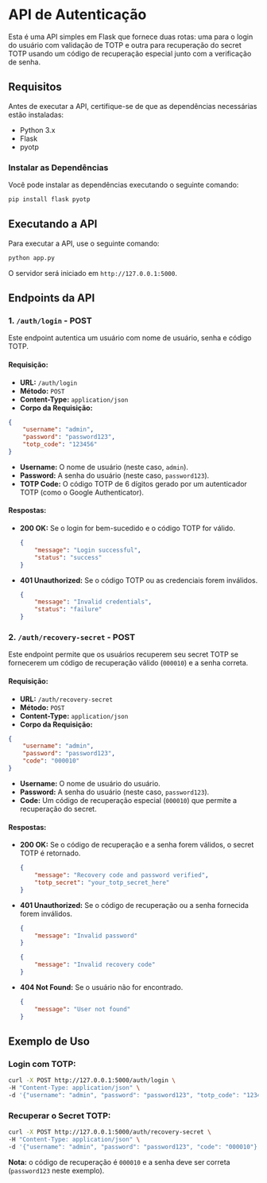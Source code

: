 # API de Autenticação

Esta é uma API simples em Flask que fornece duas rotas: uma para o login do usuário com validação de TOTP e outra 
para recuperação do secret TOTP usando um código de recuperação especial junto com a verificação de senha.

## Requisitos

Antes de executar a API, certifique-se de que as dependências necessárias estão instaladas:

- Python 3.x
- Flask
- pyotp

### Instalar as Dependências

Você pode instalar as dependências executando o seguinte comando:

```bash
pip install flask pyotp
```

## Executando a API

Para executar a API, use o seguinte comando:

```bash
python app.py
```

O servidor será iniciado em `http://127.0.0.1:5000`.

## Endpoints da API

### 1. `/auth/login` - POST

Este endpoint autentica um usuário com nome de usuário, senha e código TOTP.

#### Requisição:

- **URL:** `/auth/login`
- **Método:** `POST`
- **Content-Type:** `application/json`
- **Corpo da Requisição:**

```json
{
    "username": "admin",
    "password": "password123",
    "totp_code": "123456"
}
```

- **Username:** O nome de usuário (neste caso, `admin`).
- **Password:** A senha do usuário (neste caso, `password123`).
- **TOTP Code:** O código TOTP de 6 dígitos gerado por um autenticador TOTP (como o Google Authenticator).

#### Respostas:

- **200 OK:** Se o login for bem-sucedido e o código TOTP for válido.
  
  ```json
  {
      "message": "Login successful",
      "status": "success"
  }
  ```

- **401 Unauthorized:** Se o código TOTP ou as credenciais forem inválidos.

  ```json
  {
      "message": "Invalid credentials",
      "status": "failure"
  }
  ```

### 2. `/auth/recovery-secret` - POST

Este endpoint permite que os usuários recuperem seu secret TOTP se fornecerem um código de recuperação válido (`000010`) 
e a senha correta.

#### Requisição:

- **URL:** `/auth/recovery-secret`
- **Método:** `POST`
- **Content-Type:** `application/json`
- **Corpo da Requisição:**

```json
{
    "username": "admin",
    "password": "password123",
    "code": "000010"
}
```

- **Username:** O nome de usuário do usuário.
- **Password:** A senha do usuário (neste caso, `password123`).
- **Code:** Um código de recuperação especial (`000010`) que permite a recuperação do secret.

#### Respostas:

- **200 OK:** Se o código de recuperação e a senha forem válidos, o secret TOTP é retornado.

  ```json
  {
      "message": "Recovery code and password verified",
      "totp_secret": "your_totp_secret_here"
  }
  ```

- **401 Unauthorized:** Se o código de recuperação ou a senha fornecida forem inválidos.

  ```json
  {
      "message": "Invalid password"
  }
  ```

  ```json
  {
      "message": "Invalid recovery code"
  }
  ```

- **404 Not Found:** Se o usuário não for encontrado.

  ```json
  {
      "message": "User not found"
  }
  ```

## Exemplo de Uso

### Login com TOTP:

```bash
curl -X POST http://127.0.0.1:5000/auth/login \
-H "Content-Type: application/json" \
-d '{"username": "admin", "password": "password123", "totp_code": "123456"}'
```

### Recuperar o Secret TOTP:

```bash
curl -X POST http://127.0.0.1:5000/auth/recovery-secret \
-H "Content-Type: application/json" \
-d '{"username": "admin", "password": "password123", "code": "000010"}'
```

**Nota:** o código de recuperação é `000010` e a senha deve ser correta (`password123` neste exemplo).
